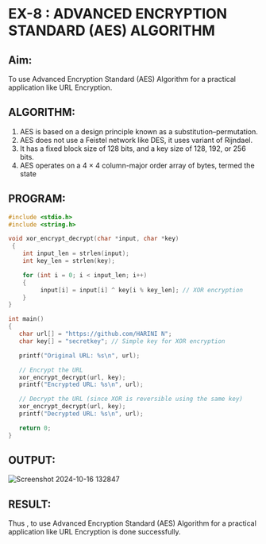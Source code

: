 # EX-8 : ADVANCED ENCRYPTION STANDARD (AES) ALGORITHM

## Aim:
  To use Advanced Encryption Standard (AES) Algorithm for a practical application like URL Encryption.

## ALGORITHM: 
  1. AES is based on a design principle known as a substitution–permutation. 
  2. AES does not use a Feistel network like DES, it uses variant of Rijndael. 
  3. It has a fixed block size of 128 bits, and a key size of 128, 192, or 256 bits. 
  4. AES operates on a 4 × 4 column-major order array of bytes, termed the state

## PROGRAM: 
```C
#include <stdio.h>
#include <string.h>

void xor_encrypt_decrypt(char *input, char *key)
 {
    int input_len = strlen(input);
    int key_len = strlen(key);

    for (int i = 0; i < input_len; i++)
    {
         input[i] = input[i] ^ key[i % key_len]; // XOR encryption
    }
}

int main()
{
   char url[] = "https://github.com/HARINI N";
   char key[] = "secretkey"; // Simple key for XOR encryption

   printf("Original URL: %s\n", url);

   // Encrypt the URL
   xor_encrypt_decrypt(url, key);
   printf("Encrypted URL: %s\n", url);

   // Decrypt the URL (since XOR is reversible using the same key)
   xor_encrypt_decrypt(url, key);
   printf("Decrypted URL: %s\n", url);

   return 0;
}

```
## OUTPUT:
![Screenshot 2024-10-16 132847](https://github.com/user-attachments/assets/704184cb-934b-489f-864d-2cb483096141)



## RESULT: 
   Thus , to use Advanced Encryption Standard (AES) Algorithm for a practical application like URL Encryption is done successfully.
